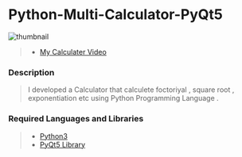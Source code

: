 # Python-Multi-Calculator-PyQt5

<img src="https://live.staticflickr.com/65535/52870008440_c092deb9fc_z.jpg" alt="thumbnail" class="center">

> - [My Calculater Video](https://youtu.be/k3p3ZANACGY) <br/>

### Description
> I developed a Calculator that calculete foctoriyal , square root , exponentiation etc using Python Programming Language .<br/>

### Required Languages and Libraries
> - [Python3](https://www.python.org/downloads/) <br/>
> - [PyQt5 Library](https://www.pythonguis.com/pyqt5-tutorial/) <br/>


